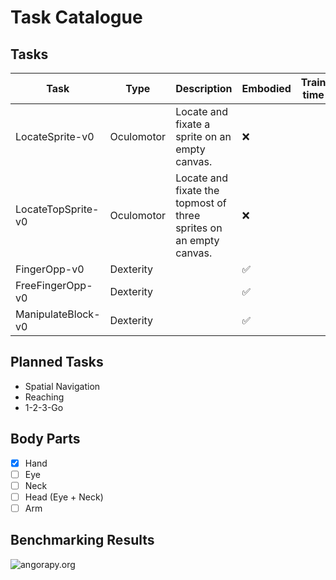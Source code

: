 # Task Catalogue

## Tasks

| Task               | Type       | Description                                                        | Embodied           | Train time |
|--------------------|------------|--------------------------------------------------------------------|--------------------|------------|
| LocateSprite-v0    | Oculomotor | Locate and fixate a sprite on an empty canvas.                     | :x:                |            |
| LocateTopSprite-v0 | Oculomotor | Locate and fixate the topmost of three sprites on an empty canvas. | :x:                |            |
| FingerOpp-v0       | Dexterity  |                                                                    | :white_check_mark: |            |
| FreeFingerOpp-v0   | Dexterity  |                                                                    | :white_check_mark: |            |
| ManipulateBlock-v0 | Dexterity  |                                                                    | :white_check_mark: |            |

## Planned Tasks


- Spatial Navigation
- Reaching
- 1-2-3-Go

## Body Parts

- [x] Hand
- [ ] Eye
- [ ] Neck
- [ ] Head (Eye + Neck)
- [ ] Arm

## Benchmarking Results
![angorapy.org](https://img.shields.io/badge/AngoraPy-v0.11.0-blue)
